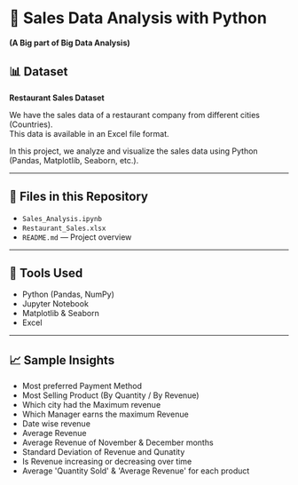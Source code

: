 # 🧾 Sales Data Analysis with Python

**(A Big part of Big Data Analysis)**

## 📊 Dataset
**Restaurant Sales Dataset**

We have the sales data of a restaurant company from different cities (Countries).  
This data is available in an Excel file format.

In this project, we analyze and visualize the sales data using Python (Pandas, Matplotlib, Seaborn, etc.).

---

## 📁 Files in this Repository
- `Sales_Analysis.ipynb`
- `Restaurant_Sales.xlsx`
- `README.md` — Project overview

---

## 🧰 Tools Used
- Python (Pandas, NumPy)
- Jupyter Notebook
- Matplotlib & Seaborn
- Excel

---

## 📈 Sample Insights
- Most preferred Payment Method
- Most Selling Product (By Quantity / By Revenue)
- Which city had the Maximum revenue
- Which Manager earns the maximum Revenue
- Date wise revenue
- Average Revenue
- Average Revenue of November & December months
- Standard Deviation of Revenue and Qunatity
- Is Revenue increasing or decreasing over time
- Average 'Quantity Sold' & 'Average Revenue' for each product 
